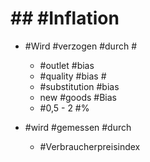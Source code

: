 # ## #Inflation 

 - #Wird #verzogen #durch #

	 - #outlet #bias 
	 - #quality #bias #
	 - #substitution #bias 
	 - new #goods #Bias 
	 - #0,5 - 2 #% 

 - #wird #gemessen #durch 

	 - #Verbraucherpreisindex 
